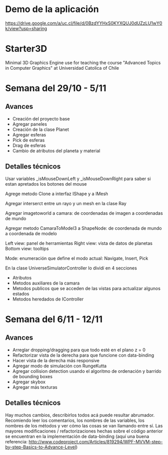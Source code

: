 # Demo de la aplicación

https://drive.google.com/a/uc.cl/file/d/0BzdYYHxS0KYXQUJ0dUZzLU1wY0k/view?usp=sharing

# Starter3D
Minimal 3D Graphics Engine use for teaching the course "Advanced Topics in Computer Graphics" at Universidad Catolica of Chile 

# Semana del 29/10 - 5/11

## Avances

* Creación del proyecto base
* Agregar paneles
* Creación de la clase Planet
* Agregar esferas
* Pick de esferas
* Drag de esferas
* Cambio de atributos del planeta y material

## Detalles técnicos

Usar variables _isMouseDownLeft y _isMouseDownRight para saber si estan apretados los botones del mouse

Agrege metodo Clone a interfaz IShape y a IMesh

Agregar interserct entre un rayo y un mesh en la clase Ray

Agregar imagetoworld a camara: de coordenadas de imagen a coordenadas de mundo

Agregar metodo CamaraToModel3 a ShapeNode: de coordenada de mundo  a coordenada de modelo

Left view: panel de herramientas
Right view: vista de datos de planetas
Bottom view: tooltips

Mode: enumeración que define el modo actual: Navigate, Insert, Pick

En la clase UniverseSimulatorController lo dividí en 4 secciones

* Atributos
* Metodos auxiliares de la camara
* Metodos publicos que se acceden de las vistas para actualizar algunos estados
* Metodos heredados de IController


# Semana del 6/11 - 12/11

## Avances

* Arreglar dropping/dragging para que todo esté en el plano z = 0
* Refactorizar vista de la derecha para que funcione con data-binding
* Hacer vista de la derecha más responsive
* Agregar modo de simulación con RungeKutta
* Agregar collision detection usando el algoritmo de ordenación y barrido de bounding boxes
* Agregar skybox
* Agregar más texturas

## Detalles técnicos

Hay muchos cambios, describirlos todos acá puede resultar abrumador. Recomiendo leer los comentarios, los nombres de las variables, los nombres de los métodos y ver cómo las cosas se van llamando entre sí. Las mayores modificaciones / refactorizaciones hechas sobre el código anterior se encuentran en la implementación de data-binding (aquí una buena referencia: http://www.codeproject.com/Articles/819294/WPF-MVVM-step-by-step-Basics-to-Advance-Level)
